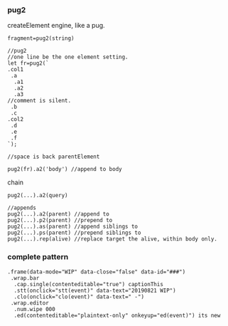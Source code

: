 ### pug2
createElement engine, like a pug.

```fragment=pug2(string)```

```
//pug2
//one line be the one element setting.
let fr=pug2(`
.col1
 .a 
  .a1
  .a2
  .a3
//comment is silent.  
 .b
 .c
.col2
 .d
 .e
 .f
`);

//space is back parentElement

pug2(fr).a2('body') //append to body

```
chain

```pug2(...).a2(query)```

```
//appends
pug2(...).a2(parent) //append to
pug2(...).p2(parent) //prepend to
pug2(...).as(parent) //append siblings to
pug2(...).ps(parent) //prepend siblings to
pug2(...).rep(alive) //replace target the alive, within body only.
```


### complete pattern
```
.frame(data-mode="WIP" data-close="false" data-id="###")
 .wrap.bar
  .cap.single(contenteditable="true") captionThis
  .stt(onclick="stt(event)" data-text="20190821 WIP")
  .clo(onclick="clo(event)" data-text="	-")
 .wrap.editor
  .num.wipe 000
  .ed(contenteditable="plaintext-only" onkeyup="ed(event)") its new
```

